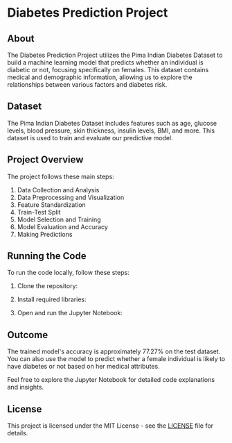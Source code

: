 # Diabetes Prediction Project


## About

The Diabetes Prediction Project utilizes the Pima Indian Diabetes Dataset to build a machine learning model that predicts whether an individual is diabetic or not, focusing specifically on females. This dataset contains medical and demographic information, allowing us to explore the relationships between various factors and diabetes risk.

## Dataset

The Pima Indian Diabetes Dataset includes features such as age, glucose levels, blood pressure, skin thickness, insulin levels, BMI, and more. This dataset is used to train and evaluate our predictive model.

## Project Overview

The project follows these main steps:

1. Data Collection and Analysis
2. Data Preprocessing and Visualization
3. Feature Standardization
4. Train-Test Split
5. Model Selection and Training
6. Model Evaluation and Accuracy
7. Making Predictions

## Running the Code

To run the code locally, follow these steps:

1. Clone the repository:

2. Install required libraries:

3. Open and run the Jupyter Notebook:


## Outcome

The trained model's accuracy is approximately 77.27% on the test dataset. You can also use the model to predict whether a female individual is likely to have diabetes or not based on her medical attributes.

Feel free to explore the Jupyter Notebook for detailed code explanations and insights.

## License

This project is licensed under the MIT License - see the [LICENSE](LICENSE) file for details.
